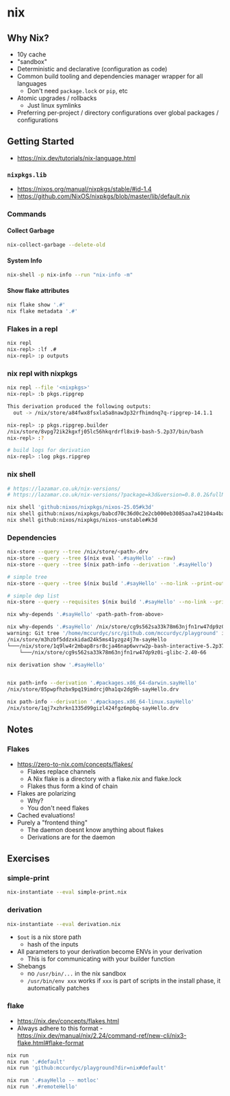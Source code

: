 # nix

## Why Nix?

- 10y cache 
- "sandbox"
- Deterministic and declarative (configuration as code)
- Common build tooling and dependencies manager wrapper for all languages
    - Don't need `package.lock` or `pip`, etc
- Atomic upgrades / rollbacks
    - Just linux symlinks
- Preferring per-project / directory configurations over global packages / configurations

## Getting Started

- https://nix.dev/tutorials/nix-language.html

###  `nixpkgs.lib`

- https://nixos.org/manual/nixpkgs/stable/#id-1.4
- https://github.com/NixOS/nixpkgs/blob/master/lib/default.nix

### Commands

#### Collect Garbage

```bash
nix-collect-garbage --delete-old
```

#### System Info

```bash
nix-shell -p nix-info --run "nix-info -m"
```

#### Show flake attributes

```bash
nix flake show '.#'
nix flake metadata '.#'
```

### Flakes in a repl

```bash
nix repl
nix-repl> :lf .#
nix-repl> :p outputs
```

### nix repl with nixpkgs

```bash
nix repl --file '<nixpkgs>'
nix-repl> :b pkgs.ripgrep

This derivation produced the following outputs:
  out -> /nix/store/a84fwx8fsxla5a8naw3p32rfhimdnq7q-ripgrep-14.1.1

nix-repl> :p pkgs.ripgrep.builder
/nix/store/8vpg72ik2kgxfj05lc56hkqrdrfl8xi9-bash-5.2p37/bin/bash
nix-repl> :?

# build logs for derivation
nix-repl> :log pkgs.ripgrep
```

### nix shell

```bash
# https://lazamar.co.uk/nix-versions/
# https://lazamar.co.uk/nix-versions/?package=k3d&version=0.8.0.2&fullName=k3d-0.8.0.2&keyName=k3d&revision=babcd70c36d0c2e2cb000eb3085aa7a42104a4ba&channel=nixpkgs-unstable#instructions

nix shell 'github:nixos/nixpkgs/nixos-25.05#k3d'
nix shell github:nixos/nixpkgs/babcd70c36d0c2e2cb000eb3085aa7a42104a4ba#k3d
nix shell github:nixos/nixpkgs/nixos-unstable#k3d
```

### Dependencies

```bash
nix-store --query --tree /nix/store/<path>.drv
nix-store --query --tree $(nix eval '.#sayHello' --raw)
nix-store --query --tree $(nix path-info --derivation '.#sayHello')

# simple tree
nix-store --query --tree $(nix build '.#sayHello' --no-link --print-out-paths)

# simple dep list
nix-store --query --requisites $(nix build '.#sayHello' --no-link --print-out-paths)

nix why-depends '.#sayHello' <path-path-from-above>

nix why-depends '.#sayHello' /nix/store/cg9s562sa33k78m63njfn1rw47dp9z0i-glibc-2.40-66
warning: Git tree '/home/mccurdyc/src/github.com/mccurdyc/playground' is dirty
/nix/store/m3hzbf5ddzxkidad24k5ms41yzgz4j7m-sayHello
└───/nix/store/1q9lw4r2mbap8rsr8cja46nap6wvrw2p-bash-interactive-5.2p37
    └───/nix/store/cg9s562sa33k78m63njfn1rw47dp9z0i-glibc-2.40-66
```

```bash
nix derivation show '.#sayHello'


nix path-info --derivation '.#packages.x86_64-darwin.sayHello'
/nix/store/85pwpfhzbx9pq19imdrcj0ha1qv2dg9h-sayHello.drv

nix path-info --derivation '.#packages.x86_64-linux.sayHello'
/nix/store/1qj7xzhrkn1335d99gizl424fgz6mpbq-sayHello.drv
```

## Notes

### Flakes

- https://zero-to-nix.com/concepts/flakes/
    - Flakes replace channels
    - A Nix flake is a directory with a flake.nix and flake.lock
    - Flakes thus form a kind of chain
- Flakes are polarizing
	- Why?
	- You don't need flakes
- Cached evaluations!
- Purely a "frontend thing"
	- The daemon doesnt know anything about flakes
	- Derivations are for the daemon

## Exercises

### simple-print

```bash
nix-instantiate --eval simple-print.nix
```

### derivation

```bash
nix-instantiate --eval derivation.nix
```

- `$out` is a nix store path
    - hash of the inputs
- All parameters to your derivation become ENVs in your derivation
	- This is for communicating with your builder function
- Shebangs
	- no `/usr/bin/...` in the nix sandbox
	- `/usr/bin/env xxx` works if `xxx` is part of scripts in the install phase, it automatically patches

### flake

- https://nix.dev/concepts/flakes.html
- Always adhere to this format - https://nix.dev/manual/nix/2.24/command-ref/new-cli/nix3-flake.html#flake-format

```bash
nix run
nix run '.#default'
nix run 'github:mccurdyc/playground?dir=nix#default'
```

```bash
nix run '.#sayHello -- motloc'
nix run '.#remoteHello'
```
